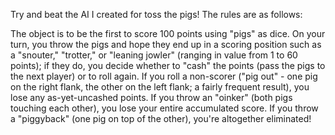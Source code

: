 Try and beat the AI I created for toss the pigs! The rules are as follows:

The object is to be the first to score 100 points using "pigs" as dice. On your turn, you throw the pigs and hope they end up in a scoring position such as a "snouter," "trotter," or "leaning jowler" (ranging in value from 1 to 60 points); if they do, you decide whether to "cash" the points (pass the pigs to the next player) or to roll again. If you roll a non-scorer ("pig out" - one pig on the right flank, the other on the left flank; a fairly frequent result), you lose any as-yet-uncashed points. If you throw an "oinker" (both pigs touching each other), you lose your entire accumulated score. If you throw a "piggyback" (one pig on top of the other), you're altogether eliminated!
